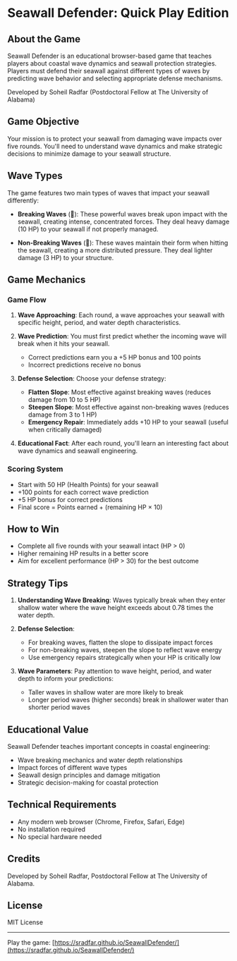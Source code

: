 # Seawall Defender: Quick Play Edition

## About the Game

Seawall Defender is an educational browser-based game that teaches players about coastal wave dynamics and seawall protection strategies. Players must defend their seawall against different types of waves by predicting wave behavior and selecting appropriate defense mechanisms.

Developed by Soheil Radfar (Postdoctoral Fellow at The University of Alabama)

## Game Objective

Your mission is to protect your seawall from damaging wave impacts over five rounds. You'll need to understand wave dynamics and make strategic decisions to minimize damage to your seawall structure.

## Wave Types

The game features two main types of waves that impact your seawall differently:

- **Breaking Waves** (🔴): These powerful waves break upon impact with the seawall, creating intense, concentrated forces. They deal heavy damage (10 HP) to your seawall if not properly managed.
  
- **Non-Breaking Waves** (🔵): These waves maintain their form when hitting the seawall, creating a more distributed pressure. They deal lighter damage (3 HP) to your structure.

## Game Mechanics

### Game Flow

1. **Wave Approaching**: Each round, a wave approaches your seawall with specific height, period, and water depth characteristics.

2. **Wave Prediction**: You must first predict whether the incoming wave will break when it hits your seawall.
   - Correct predictions earn you a +5 HP bonus and 100 points
   - Incorrect predictions receive no bonus

3. **Defense Selection**: Choose your defense strategy:
   - **Flatten Slope**: Most effective against breaking waves (reduces damage from 10 to 5 HP)
   - **Steepen Slope**: Most effective against non-breaking waves (reduces damage from 3 to 1 HP)
   - **Emergency Repair**: Immediately adds +10 HP to your seawall (useful when critically damaged)

4. **Educational Fact**: After each round, you'll learn an interesting fact about wave dynamics and seawall engineering.

### Scoring System

- Start with 50 HP (Health Points) for your seawall
- +100 points for each correct wave prediction
- +5 HP bonus for correct predictions
- Final score = Points earned + (remaining HP × 10)

## How to Win

- Complete all five rounds with your seawall intact (HP > 0)
- Higher remaining HP results in a better score
- Aim for excellent performance (HP > 30) for the best outcome

## Strategy Tips

1. **Understanding Wave Breaking**: Waves typically break when they enter shallow water where the wave height exceeds about 0.78 times the water depth.

2. **Defense Selection**: 
   - For breaking waves, flatten the slope to dissipate impact forces
   - For non-breaking waves, steepen the slope to reflect wave energy
   - Use emergency repairs strategically when your HP is critically low

3. **Wave Parameters**: Pay attention to wave height, period, and water depth to inform your predictions:
   - Taller waves in shallow water are more likely to break
   - Longer period waves (higher seconds) break in shallower water than shorter period waves

## Educational Value

Seawall Defender teaches important concepts in coastal engineering:
- Wave breaking mechanics and water depth relationships
- Impact forces of different wave types
- Seawall design principles and damage mitigation
- Strategic decision-making for coastal protection

## Technical Requirements

- Any modern web browser (Chrome, Firefox, Safari, Edge)
- No installation required
- No special hardware needed

## Credits

Developed by Soheil Radfar, Postdoctoral Fellow at The University of Alabama.

## License

MIT License

---

Play the game: [https://sradfar.github.io/SeawallDefender/](https://sradfar.github.io/SeawallDefender/)
